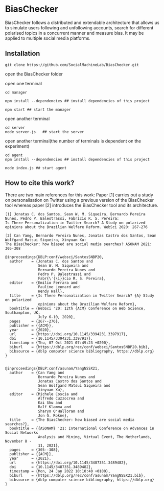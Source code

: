 # BiasChecker
BiasChecker follows a distributed and extendable architecture that allows us to simulate users following and unfollowing accounts, search for different polarised topics in a concurrent manner and measure bias. It may be applied to multiple social media platforms.



## Installation

```console
git clone https://github.com/SocialMachineLab/BiasChecker.git
```

open the BiasChecker folder

open one terminal
```console
cd manager

npm install --dependencies ## install dependencies of this project

npm start ## start the manager
```
open another terminal
```console
cd server 
node server.js   ## start the server
```
open another terminal(the number of terminals is dependent on the experiment)
```console
cd agent
npm install --dependencies ## install dependencies of this project

node index.js ## start agent
```

## How to cite this work?

There are two main references for this work: Paper [1] carries out a study on personalisation on Twitter using a previous version of the BiasChecker tool whereas paper [2] introduces the BiasChecker tool and its architecture.


```
[1] Jonatas C. dos Santos, Sean W. M. Siqueira, Bernardo Pereira Nunes, Pedro P. Balestrassi, Fabrício R. S. Pereira: 
Is There Personalization in Twitter Search? A Study on polarized opinions about the Brazilian Welfare Reform. WebSci 2020: 267-276

[2] Can Yang, Bernardo Pereira Nunes, Jonatas Castro dos Santos, Sean Wolfgand Matsui Siqueira, Xinyuan Xu: 
The BiasChecker: how biased are social media searches? ASONAM 2021: 305-308

```

```
@inproceedings{DBLP:conf/websci/SantosSNBP20,
  author    = {Jonatas C. dos Santos and
               Sean W. M. Siqueira and
               Bernardo Pereira Nunes and
               Pedro P. Balestrassi and
               Fabr{\'{\i}}cio R. S. Pereira},
  editor    = {Emilio Ferrara and
               Pauline Leonard and
               Wendy Hall},
  title     = {Is There Personalization in Twitter Search? {A} Study on polarized
               opinions about the Brazilian Welfare Reform},
  booktitle = {WebSci '20: 12th {ACM} Conference on Web Science, Southampton, UK,
               July 6-10, 2020},
  pages     = {267--276},
  publisher = {{ACM}},
  year      = {2020},
  url       = {https://doi.org/10.1145/3394231.3397917},
  doi       = {10.1145/3394231.3397917},
  timestamp = {Thu, 07 Oct 2021 07:49:23 +0200},
  biburl    = {https://dblp.org/rec/conf/websci/SantosSNBP20.bib},
  bibsource = {dblp computer science bibliography, https://dblp.org}
}
```

```

@inproceedings{DBLP:conf/asunam/YangNSSX21,
  author    = {Can Yang and
               Bernardo Pereira Nunes and
               Jonatas Castro dos Santos and
               Sean Wolfgand Matsui Siqueira and
               Xinyuan Xu},
  editor    = {Michele Coscia and
               Alfredo Cuzzocrea and
               Kai Shu and
               Ralf Klamma and
               Sharyn O'Halloran and
               Jon G. Rokne},
  title     = {The BiasChecker: how biased are social media searches?},
  booktitle = {{ASONAM} '21: International Conference on Advances in Social Networks
               Analysis and Mining, Virtual Event, The Netherlands, November 8 -
               11, 2021},
  pages     = {305--308},
  publisher = {{ACM}},
  year      = {2021},
  url       = {https://doi.org/10.1145/3487351.3489482},
  doi       = {10.1145/3487351.3489482},
  timestamp = {Mon, 24 Jan 2022 10:10:40 +0100},
  biburl    = {https://dblp.org/rec/conf/asunam/YangNSSX21.bib},
  bibsource = {dblp computer science bibliography, https://dblp.org}
}
```
